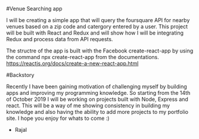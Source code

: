 #Venue Searching app

I will be creating a simple app that will query the foursquare API for nearby venues based on a zip code and catergory entered by a user. This project will be built with React and Redux and will show how I will be integrating Redux and process data from API requests.

The structre of the app is built with the Facebook create-react-app by using the command npx create-react-app from the documentations. https://reactjs.org/docs/create-a-new-react-app.html


#Backstory

Recently I have been gaining motivation of challenging myself by building apps and improving my programming knowledge. So starting from the 14th of October 2019 I will be working on projects built with Node, Express and react. This will be a way of me showing consistency in building my knowledge and also having the ability to add more projects to my portfolio site. I hope you enjoy for whats to come :) 

- Rajal